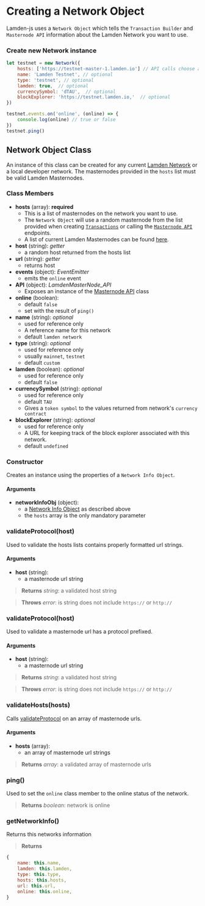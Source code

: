 # Creating a Network Object


Lamden-js uses a `Network Object` which tells the `Transaction Builder` and `Masternode API` information about the Lamden Network you want to use.

### Create new Network instance
```javascript
let testnet = new Network({
    hosts: ['https://testnet-master-1.lamden.io'] // API calls choose a random entry from this list
    name: 'Lamden Testnet', // optional
    type: 'testnet', // optional
    lamden: true,  // optional
    currencySymbol: 'dTAU',  // optional
    blockExplorer: 'https://testnet.lamden.io,'  // optional
})

testnet.events.on('online', (online) => {
    console.log(online) // true or false
})
testnet.ping()
```

## Network Object Class
An instance of this class can be created for any current [Lamden Network](/docs/develop/blockchain/current_masternodes) or a local developer network. The masternodes provided in the `hosts` list 
must be valid Lamden Masternodes.     

### Class Members
- **hosts** (array): __required__
    - This is a list of masternodes on the network you want to use.
    - The `Network Object` will use a random masternode from the list provided when creating <u>[`Transactions`](/docs/develop/lamden_js/transactions)</u> or calling the <u>[`Masternode API`](/docs/develop/lamden_js/masternode_api_wrapper)</u> endpoints.
    - A list of current Lamden Masternodes can be found <u>[here](/docs/develop/blockchain/current_masternodes)</u>.
- **host** (string): *getter*
    - a random host returned from the hosts list
- **url** (string): *getter*
    - returns host
- **events** (object): *EventEmitter*
    - emits the `online` event
- **API** (object): *LamdenMasterNode_API*
    - Exposes an instance of the <u>[Masternode API](/docs/develop/lamden_js/masternode_api_wrapper)</u> class
- **online** (boolean):
    - default `false`
    - set with the result of `ping()`
- **name** (string): *optional*
    - used for reference only
    - A reference name for this network
    - default `lamden network`
- **type** (string): *optional*
    - used for reference only
    - usually `mainnet`, `testnet`
    - default `custom`
- **lamden** (boolean): *optional*
    - used for reference only
    - default `false`
- **currencySymbol** (string): *optional*
    - used for reference only
    - default `TAU`
    - Gives a `token symbol` to the values returned from network's `currency contract`  
- **blockExplorer** (string): *optional*
    - used for reference only
    - A URL for keeping track of the block explorer associated with this network.
    - default `undefined` 


### Constructor
Creates an instance using the properties of a `Network Info Object`.

#### Arguments
- **networkInfoObj** (object): 
    - a [Network Info Object](/docs/develop/lamden_js/overview#creating-a-network-object) as described above
    - the `hosts` array is the only mandatory parameter


### validateProtocol(host)
Used to validate the hosts lists contains properly formatted url strings.

#### Arguments
- **host** (string): 
    - a masternode url string

> **Returns** *string*: a validated host string

> **Throws** *error*: is string does not include `https://` or `http://` 


### validateProtocol(host)
Used to validate a masternode url has a protocol prefixed.

#### Arguments
- **host** (string): 
    - a masternode url string

> **Returns** *string*: a validated host string

> **Throws** *error*: is string does not include `https://` or `http://` 

### validateHosts(hosts)
Calls <u>[validateProtocol](/docs/develop/lamden_js/overview#vaidateprotocolhost-1)</u> on an array of masternode urls.

#### Arguments
- **hosts** (array): 
    - an array of masternode url strings

> **Returns** *array*: a validated array of masternode urls


### ping()
Used to set the `online` class member to the online status of the network.

> **Returns** *boolean*: network is online

### getNetworkInfo()
Returns this networks information

> **Returns** 
```javascript
{
    name: this.name,
    lamden: this.lamden,
    type: this.type,
    hosts: this.hosts,
    url: this.url,
    online: this.online,
}
```

